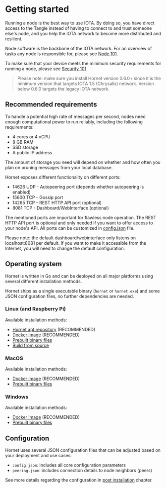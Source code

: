 # Getting started
Running a node is the best way to use IOTA. By doing so, you have direct access to the Tangle instead of having to connect to and trust someone else's node, and you help the IOTA network to become more distributed and resilient.

Node software is the backbone of the IOTA network. For an overview of tasks any node is responsible for, please see [Node 101](./nodes_101.md).

To make sure that your device meets the minimum security requirements for running a node, please see [Security 101](./security_101.md).

> Please note: make sure you install Hornet version 0.6.0+ since it is the minimum version that targets IOTA 1.5 (Chrysalis) network. Version below 0.6.0 targets the legacy IOTA network.

## Recommended requirements
To handle a potential high rate of messages per second, nodes need enough computational power to run reliably, including the following requirements:
* 4 cores or 4 vCPU
* 8 GB RAM
* SSD storage
* A public IP address

The amount of storage you need will depend on whether and how often you plan on pruning messages from your local database.

Hornet exposes different functionality on different ports:
* 14626 UDP - Autopeering port (depends whether autopeering is enabled)
* 15600 TCP - Gossip port
* 14265 TCP - REST HTTP API port (optional)
* 8081 TCP - Dashboard/WebInterface (optional)

The mentioned ports are important for flawless node operation. The REST HTTP API port is optional and only needed if you want to offer access to your node's API. All ports can be customized in [config.json](../post_installation/config.md) file.

Please note: the default dashboard/webinterface only listens on localhost:8081 per default. If you want to make it accessible from the Internet, you will need to change the default configuration.


## Operating system
Hornet is written in Go and can be deployed on all major platforms using several different installation methods.

Hornet ships as a single executable binary (`hornet` or `hornet.exe`) and some JSON configuration files, no further dependencies are needed.

### Linux (and Raspberry Pi)
Available installation methods:
* [Hornet apt repository](./installation_steps.md#hornet-apt-repository) (RECOMMENDED)
* [Docker image](./installation_steps.md#docker-image) (RECOMMENDED)
* [Prebuilt binary files](./installation_steps.md#pre-built-binaries)
* [Build from source](./installation_steps.md#build-from-the-source-code)

### MacOS
Available installation methods:
* [Docker image](./installation_steps.md#docker-image) (RECOMMENDED)
* [Prebuilt binary files](./installation_steps.md#pre-built-binaries)

### Windows
Available installation methods:
* [Docker image](./installation_steps.md#docker-image) (RECOMMENDED)
* [Prebuilt binary files](./installation_steps.md#pre-built-binaries)

## Configuration
Hornet uses several JSON configuration files that can be adjusted based on your deployment and use cases:
* `config.json`: includes all core configuration parameters
* `peering.json`: includes connection details to node neighbors (peers)

See more details regarding the configuration in [post installation](../post_installation/config.md) chapter.
